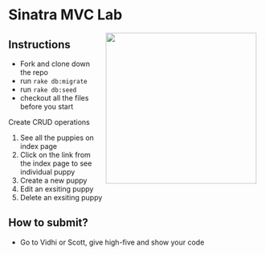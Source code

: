 # Sinatra MVC Lab

<img src="https://media1.tenor.com/images/eaccdc8a3ed89ae8385579ea03223417/tenor.gif" hspace="10" align="right" width="300">

## Instructions
- Fork and clone down the repo
- run `rake db:migrate`
- run `rake db:seed`
- checkout all the files before you start

Create CRUD operations

1. See all the puppies on index page
2. Click on the link from the index page to see individual puppy
3. Create a new puppy
4. Edit an exsiting puppy
5. Delete an exsiting puppy

## How to submit?
- Go to Vidhi or Scott, give high-five and show your code

